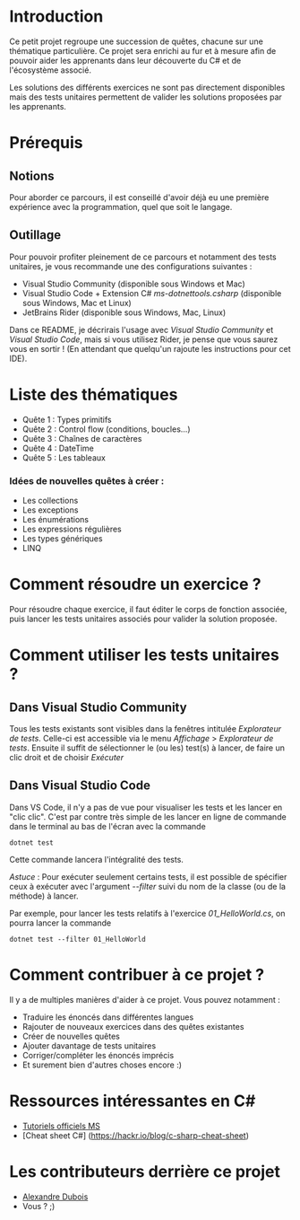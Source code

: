# Introduction

Ce petit projet regroupe une succession de quêtes, chacune sur une thématique particulière. Ce projet sera enrichi au fur et à mesure afin de pouvoir aider les apprenants dans leur découverte du C# et de l'écosystème associé.

Les solutions des différents exercices ne sont pas directement disponibles mais des tests unitaires permettent de valider les solutions proposées par les apprenants.

# Prérequis

## Notions
Pour aborder ce parcours, il est conseillé d'avoir déjà eu une première expérience avec la programmation, quel que soit le langage.

## Outillage
Pour pouvoir profiter pleinement de ce parcours et notamment des tests unitaires, je vous recommande une des configurations suivantes :
- Visual Studio Community (disponible sous Windows et Mac)
- Visual Studio Code + Extension C# *ms-dotnettools.csharp* (disponible sous Windows, Mac et Linux)
- JetBrains Rider (disponible sous Windows, Mac, Linux)

Dans ce README, je décrirais l'usage avec *Visual Studio Community* et *Visual Studio Code*, mais si vous utilisez Rider, je pense que vous saurez vous en sortir ! (En attendant que quelqu'un rajoute les instructions pour cet IDE).

# Liste des thématiques
- Quête 1 : Types primitifs
- Quête 2 : Control flow (conditions, boucles...)
- Quête 3 : Chaînes de caractères
- Quête 4 : DateTime
- Quête 5 : Les tableaux

### Idées de nouvelles quêtes à créer :
- Les collections
- Les exceptions
- Les énumérations
- Les expressions régulières
- Les types génériques
- LINQ

# Comment résoudre un exercice ?
Pour résoudre chaque exercice, il faut éditer le corps de fonction associée, puis lancer les tests unitaires associés pour valider la solution proposée.

# Comment utiliser les tests unitaires ?
## Dans Visual Studio Community
Tous les tests existants sont visibles dans la fenêtres intitulée *Explorateur de tests*. Celle-ci est accessible via le menu *Affichage* > *Explorateur de tests*. Ensuite il suffit de sélectionner le (ou les) test(s) à lancer, de faire un clic droit et de choisir *Exécuter*

## Dans Visual Studio Code
Dans VS Code, il n'y a pas de vue pour visualiser les tests et les lancer en "clic clic". C'est par contre très simple de les lancer en ligne de commande dans le terminal au bas de l'écran avec la commande 
```
dotnet test
```
Cette commande lancera l'intégralité des tests.

*Astuce* : Pour exécuter seulement certains tests, il est possible de spécifier ceux à exécuter avec l'argument *--filter* suivi du nom de la classe (ou de la méthode) à lancer. 

Par exemple, pour lancer les tests relatifs à l'exercice *01_HelloWorld.cs*, on pourra lancer la commande 
```
dotnet test --filter 01_HelloWorld
```


# Comment contribuer à ce projet ?
Il y a de multiples manières d'aider à ce projet. Vous pouvez notamment :
- Traduire les énoncés dans différentes langues
- Rajouter de nouveaux exercices dans des quêtes existantes
- Créer de nouvelles quêtes
- Ajouter davantage de tests unitaires
- Corriger/compléter les énoncés imprécis
- Et surement bien d'autres choses encore :)

# Ressources intéressantes en C#
- [Tutoriels officiels MS](https://docs.microsoft.com/en-us/dotnet/csharp/tour-of-csharp/tutorials/)
- [Cheat sheet C#] (https://hackr.io/blog/c-sharp-cheat-sheet)


# Les contributeurs derrière ce projet
- [Alexandre Dubois](https://www.linkedin.com/in/alexandredubois) 
- Vous ? ;)